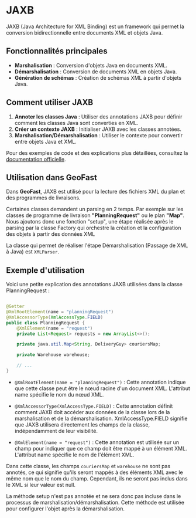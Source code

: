 # JAXB

JAXB (Java Architecture for XML Binding) est un framework qui permet la conversion bidirectionnelle entre documents XML
et objets Java.

## Fonctionnalités principales

- **Marshalisation** : Conversion d'objets Java en documents XML.
- **Démarshalisation** : Conversion de documents XML en objets Java.
- **Génération de schémas** : Création de schémas XML à partir d'objets Java.

## Comment utiliser JAXB

1. **Annoter les classes Java** : Utiliser des annotations JAXB pour définir comment les classes Java sont converties en
   XML.
2. **Créer un contexte JAXB** : Initialiser JAXB avec les classes annotées.
3. **Marshalisation/Démarshalisation** : Utiliser le contexte pour convertir entre objets Java et XML.

Pour des exemples de code et des explications plus détaillées, consultez
la [documentation officielle](https://docs.oracle.com/javase/tutorial/jaxb/intro/index.html).

## Utilisation dans GeoFast

Dans **GeoFast**, JAXB est utilisé pour la lecture des fichiers XML du plan et des programmes de livraisons.

Certaines classes demandent un parsing en 2 temps. Par exemple sur les classes de programme de
livraison **"PlanningRequest"** ou le plan **"Map"**. Nous ajoutons donc une fonction "setup", une étape réalisée après
le parsing par la classe Factory qui orchestre la création et la configuration des objets à partir des données XML

La classe qui permet de réaliser l'étape Démarshalisation (Passage de XML à Java) est `XMLParser`.

## Exemple d'utilisation

Voici une petite explication des annotations JAXB utilisées dans la classe PlanningRequest :

```java

@Getter
@XmlRootElement(name = "planningRequest")
@XmlAccessorType(XmlAccessType.FIELD)
public class PlanningRequest {
    @XmlElement(name = "request")
    private List<Request> requests = new ArrayList<>();

    private java.util.Map<String, DeliveryGuy> couriersMap;

    private Warehouse warehouse;

    // ...
}
```

- `@XmlRootElement(name = "planningRequest")` : Cette annotation indique que cette classe peut être le nœud racine d'un
  document XML. L'attribut name spécifie le nom du nœud XML.

- `@XmlAccessorType(XmlAccessType.FIELD)` : Cette annotation définit comment JAXB doit accéder aux données de la classe
  lors de la marshalisation et de la démarshalisation. XmlAccessType.FIELD signifie que JAXB utilisera directement les
  champs de la classe, indépendamment de leur visibilité.
- `@XmlElement(name = "request")` : Cette annotation est utilisée sur un champ pour indiquer que ce champ doit être
  mappé à un élément XML. L'attribut name spécifie le nom de l'élément XML.

Dans cette classe, les champs `couriersMap` et `warehouse` ne sont pas annotés, ce qui signifie qu'ils seront mappés à
des éléments XML avec le même nom que le nom du champ. Cependant, ils ne seront pas inclus dans le XML si leur valeur
est null.

La méthode setup n'est pas annotée et ne sera donc pas incluse dans le processus de marshalisation/démarshalisation.
Cette méthode est utilisée pour configurer l'objet après la démarshalisation.